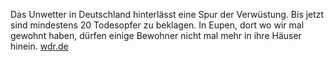 Das Unwetter in Deutschland hinterlässt eine Spur der Verwüstung. Bis jetzt sind mindestens 20 Todesopfer zu beklagen. In Eupen, dort wo wir mal gewohnt haben, dürfen einige Bewohner nicht mal mehr in ihre Häuser hinein. [wdr.de](https://www1.wdr.de/nachrichten/unwetter-nrw-starkregen100.html)